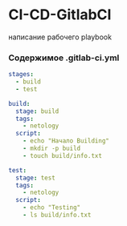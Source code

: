 # CI-CD-GitlabCI
написание рабочего playbook

### Содержимое .gitlab-ci.yml

```yaml
stages:
  - build
  - test

build:
  stage: build
  tags:
    - netology
  script:
    - echo "Начало Building"
    - mkdir -p build
    - touch build/info.txt

test:
  stage: test
  tags:
    - netology
  script:
    - echo "Testing"
    - ls build/info.txt

